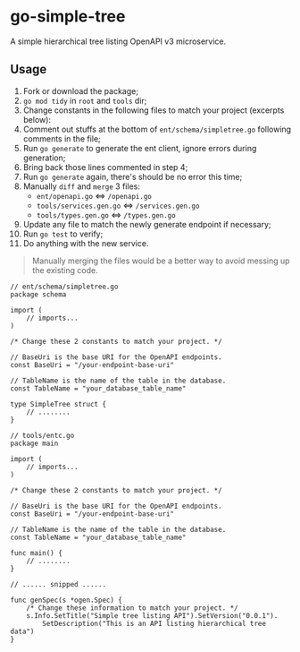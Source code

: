 # go-simple-tree

A simple hierarchical tree listing OpenAPI v3 microservice.


## Usage

1. Fork or download the package;
2. `go mod tidy` in `root` and `tools` dir;
3. Change constants in the following files to match your project (excerpts below):
4. Comment out stuffs at the bottom of `ent/schema/simpletree.go` following comments in the file;
5. Run `go generate` to generate the ent client, ignore errors during generation;
6. Bring back those lines commented in step 4;
7. Run `go generate` again, there's should be no error this time;
8. Manually `diff` and `merge` 3 files:
    - `ent/openapi.go` <=> `/openapi.go`
    - `tools/services.gen.go` <=> `/services.gen.go`
    - `tools/types.gen.go` <=> `/types.gen.go`
9. Update any file to match the newly generate endpoint if necessary;
10. Run `go test` to verify;
11. Do anything with the new service.

> Manually merging the files would be a better way to avoid messing up the existing code.

```golang
// ent/schema/simpletree.go
package schema

import (
	// imports...
)

/* Change these 2 constants to match your project. */

// BaseUri is the base URI for the OpenAPI endpoints.
const BaseUri = "/your-endpoint-base-uri"

// TableName is the name of the table in the database.
const TableName = "your_database_table_name"

type SimpleTree struct {
	// ........
}
```

```golang
// tools/entc.go
package main

import (
	// imports...
)

/* Change these 2 constants to match your project. */

// BaseUri is the base URI for the OpenAPI endpoints.
const BaseUri = "/your-endpoint-base-uri"

// TableName is the name of the table in the database.
const TableName = "your_database_table_name"

func main() {
	// ........
}

// ...... snipped ......

func genSpec(s *ogen.Spec) {
	/* Change these information to match your project. */
	s.Info.SetTitle("Simple tree listing API").SetVersion("0.0.1").
		SetDescription("This is an API listing hierarchical tree data")
}
```
